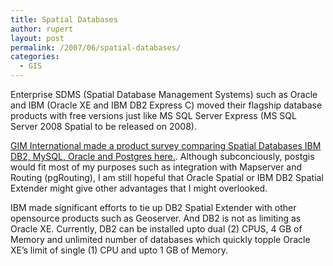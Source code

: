 ```yaml
---
title: Spatial Databases
author: rupert
layout: post
permalink: /2007/06/spatial-databases/
categories:
  - GIS
---
```

Enterprise SDMS (Spatial Database Management Systems) such as Oracle and IBM (Oracle XE and IBM DB2 Express C) moved their flagship database products with free versions just like MS SQL Server Express (MS SQL Server 2008 Spatial to be released on 2008).

[GIM International made a product survey comparing Spatial Databases IBM DB2, MySQL, Oracle and Postgres here.][1]. Although subconciously, postgis would fit most of my purposes such as integration with Mapserver and Routing (pgRouting), I am still hopeful that Oracle Spatial or IBM DB2 Spatial Extender might give other advantages that I might overlooked.

IBM made significant efforts to tie up DB2 Spatial Extender with other opensource products such as Geoserver. And DB2 is not as limiting as Oracle XE. Currently, DB2 can be installed upto dual (2) CPUS, 4 GB of Memory and unlimited number of databases which quickly topple Oracle XE&#8217;s limit of single (1) CPU and upto 1 GB of Memory.

 [1]: /wordpress/images/geodatabase_product_survey.pdf